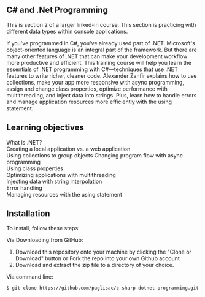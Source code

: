 ## C# and .Net Programming 

This is section 2 of a larger linked-in course.  This section is practicing with different data types within console applications.  

If you've programmed in C#, you've already used part of .NET. Microsoft's object-oriented language is an integral part of the framework. But there are many other features of .NET that can make your development workflow more productive and efficient. This training course will help you learn the essentials of .NET programming with C#—techniques that use .NET features to write richer, cleaner code. Alexander Zanfir explains how to use collections, make your app more responsive with async programming, assign and change class properties, optimize performance with multithreading, and inject data into strings. Plus, learn how to handle errors and manage application resources more efficiently with the using statement.
## Learning objectives
What is .NET?  
Creating a local application vs. a web application  
Using collections to group objects 
Changing program flow with async programming  
Using class properties  
Optimizing applications with multithreading  
Injecting data with string interpolation  
Error handling  
Managing resources with the using statement

## Installation

To install, follow these steps:

Via Downloading from GitHub:
1. Download this repository onto your machine by clicking the "Clone or Download" button or Fork the repo into your own Github account
2. Download and extract the zip file to a directory of your choice.

Via command line:

```
$ git clone https://github.com/puglisac/c-sharp-dotnet-programming.git
```
